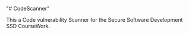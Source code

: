 "# CodeScanner" 

This a Code vulnerability Scanner for the Secure Software Development SSD CourseWork.
